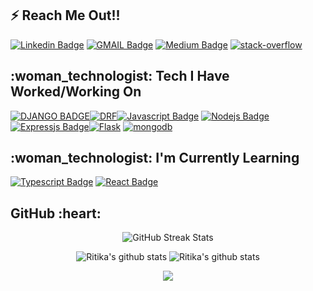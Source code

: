<!-- ![Hi, I'm RITIKA 👋 I'm a 🚀 DJANGO developer 🚀 I ❤️ REST ❤️](https://raw.githubusercontent.com/RitikaSingh02/RitikaSingh02/master/assets/octacat.gif) -->
<!-- <img width="65%" align="right" alt="Github Image" src="https://raw.githubusercontent.com/onimur/.github/master/.resources/git-header.svg" /> -->
<!-- <img width="15%" align="right" alt="Github Image" src="https://raw.githubusercontent.com/RitikaSingh02/RitikaSingh02/master/assets/octacat.gif">
 -->
<h2> ⚡ Reach Me Out!!</h2>

[![Linkedin Badge](https://img.shields.io/badge/-RitikaSingh-0e76a8?style=for-the-badge&labelColor=0e76a8&logo=linkedin&logoColor=white)](https://www.linkedin.com/in/ritika-singh02/)
[![GMAIL Badge](https://img.shields.io/badge/-RitikaSingh-FF0000?style=for-the-badge&labelColor=&logo=gmail&logoColor=white)](mailto:ritika2002singh@gmail.com)
[![Medium Badge](https://img.shields.io/badge/-RitikaSingh-000000?style=for-the-badge&labelColor=&logo=medium&logoColor=white)](https://medium.com/@ritika2002singh)
[![stack-overflow](https://img.shields.io/badge/-RitikaSingh-cb410b?style=for-the-badge&labelColor=&logo=stackoverflow&logoColor=black)](https://stackoverflow.com/users/13301781/ritika)
<br>
<h2>:woman_technologist: Tech I Have Worked/Working On </h2>


[![DJANGO BADGE](https://img.shields.io/badge/-django-8db600?style=for-the-badge&labelColor=black&logo=django&logoColor=8db600)](#)[![DRF](https://img.shields.io/badge/-djangorestframework-ADD8E6?style=for-the-badge&labelColor=black&logo=djangorestframework&logoColor=8db600)](#)[![Javascript Badge](https://img.shields.io/badge/-Javascript-F0DB4F?style=for-the-badge&labelColor=black&logo=javascript&logoColor=F0DB4F)](#)  [![Nodejs Badge](https://img.shields.io/badge/-Nodejs-3C873A?style=for-the-badge&labelColor=black&logo=node.js&logoColor=3C873A)](#)[![Expressjs Badge](https://img.shields.io/badge/-expressjs-CCCC00?style=for-the-badge&labelColor=black&logo=node.js&logoColor=CCCC00)](#)[![Flask](https://img.shields.io/badge/-flask-white?style=for-the-badge&labelColor=black&logo=flask&logoColor=ADD8E6F)](#) [![mongodb](https://img.shields.io/badge/-mongodb-008000?style=for-the-badge&labelColor=black&logo=mongodb&logoColor=ADD8E6F)](#) 

<h2>:woman_technologist: I'm Currently Learning</h2>

[![Typescript Badge](https://img.shields.io/badge/-Redux-007acc?style=for-the-badge&labelColor=black&logo=Redux&logoColor=007acc)](#)
[![React Badge](https://img.shields.io/badge/-React-61DBFB?style=for-the-badge&labelColor=black&logo=react&logoColor=61DBFB)](#)<br>

<h2> GitHub :heart: </h2>
<div align="center">
  
![GitHub Streak Stats](https://github-readme-streak-stats.herokuapp.com/?user=RitikaSingh02&theme=dark)
  
![Ritika's github stats](https://github-readme-stats.vercel.app/api?username=RitikaSingh02&show_icons=true&theme=radical&line_height=27)
![Ritika's github stats](https://github-readme-stats.vercel.app/api/top-langs/?username=RitikaSingh02&hide=css,java,html&theme=radical)


<img src="https://activity-graph.herokuapp.com/graph?username=RitikaSingh02&theme=react-dark"/>
  </div>

